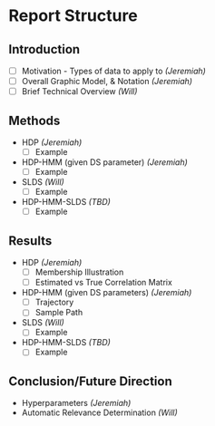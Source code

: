 Report Structure
================

Introduction
------------

-	[ ] Motivation - Types of data to apply to *(Jeremiah)*
-	[ ] Overall Graphic Model, & Notation *(Jeremiah)*
-	[ ] Brief Technical Overview *(Will)*

Methods
-------

-	HDP *(Jeremiah)*
	-	[ ] Example
-	HDP-HMM (given DS parameter) *(Jeremiah)*
	-	[ ] Example
-	SLDS *(Will)*
	-	[ ] Example
-	HDP-HMM-SLDS *(TBD)*
	-	[ ] Example

Results
-------

-	HDP *(Jeremiah)*
	-	[ ] Membership Illustration
	-	[ ] Estimated vs True Correlation Matrix
-	HDP-HMM (given DS parameters) *(Jeremiah)*
	-	[ ] Trajectory
	-	[ ] Sample Path
-	SLDS *(Will)*
	-	[ ] Example
-	HDP-HMM-SLDS *(TBD)*
	-	[ ] Example

Conclusion/Future Direction
---------------------------

-	Hyperparameters *(Jeremiah)*
-	Automatic Relevance Determination *(Will)*
